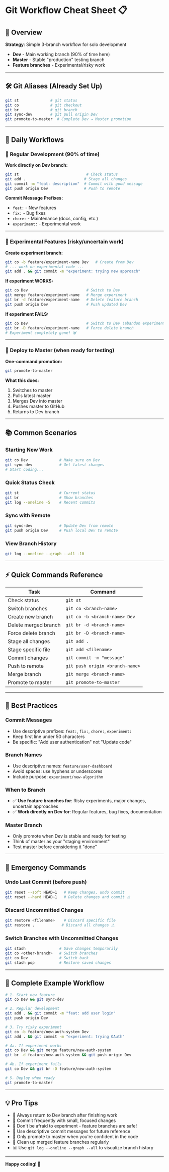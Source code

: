# Git Workflow Cheat Sheet 📋

## 🎯 Overview

**Strategy**: Simple 3-branch workflow for solo development
- **Dev** - Main working branch (90% of time here)
- **Master** - Stable "production" testing branch  
- **Feature branches** - Experimental/risky work

---

## 🛠️ Git Aliases (Already Set Up)

```bash
git st              # git status
git co              # git checkout  
git br              # git branch
git sync-dev        # git pull origin Dev
git promote-to-master  # Complete Dev → Master promotion
```

---

## 📖 Daily Workflows

### 🔄 **Regular Development** (90% of time)

**Work directly on Dev branch:**
```bash
git st                              # Check status
git add .                          # Stage all changes
git commit -m "feat: description"  # Commit with good message
git push origin Dev                # Push to remote
```

**Commit Message Prefixes:**
- `feat:` - New features
- `fix:` - Bug fixes  
- `chore:` - Maintenance (docs, config, etc.)
- `experiment:` - Experimental work

---

### 🧪 **Experimental Features** (risky/uncertain work)

**Create experiment branch:**
```bash
git co -b feature/experiment-name Dev   # Create from Dev
# ... work on experimental code ...
git add . && git commit -m "experiment: trying new approach"
```

**If experiment WORKS:**
```bash
git co Dev                          # Switch to Dev
git merge feature/experiment-name   # Merge experiment  
git br -d feature/experiment-name   # Delete feature branch
git push origin Dev                 # Push updated Dev
```

**If experiment FAILS:**
```bash
git co Dev                          # Switch to Dev (abandon experiment)
git br -D feature/experiment-name   # Force delete branch
# Experiment completely gone! 🗑️
```

---

### 🚀 **Deploy to Master** (when ready for testing)

**One-command promotion:**
```bash
git promote-to-master
```

**What this does:**
1. Switches to master
2. Pulls latest master  
3. Merges Dev into master
4. Pushes master to GitHub
5. Returns to Dev branch

---

## 📚 Common Scenarios

### **Starting New Work**
```bash
git co Dev              # Make sure on Dev
git sync-dev            # Get latest changes
# Start coding...
```

### **Quick Status Check**
```bash
git st                  # Current status
git br                  # Show branches
git log --oneline -5    # Recent commits
```

### **Sync with Remote**
```bash
git sync-dev            # Update Dev from remote
git push origin Dev     # Push local Dev to remote
```

### **View Branch History**
```bash
git log --oneline --graph --all -10
```

---

## ⚡ Quick Commands Reference

| Task | Command |
|------|---------|
| Check status | `git st` |
| Switch branches | `git co <branch-name>` |
| Create new branch | `git co -b <branch-name> Dev` |
| Delete merged branch | `git br -d <branch-name>` |
| Force delete branch | `git br -D <branch-name>` |
| Stage all changes | `git add .` |
| Stage specific file | `git add <filename>` |
| Commit changes | `git commit -m "message"` |
| Push to remote | `git push origin <branch-name>` |
| Merge branch | `git merge <branch-name>` |
| Promote to master | `git promote-to-master` |

---

## 🎯 Best Practices

### **Commit Messages**
- Use descriptive prefixes: `feat:`, `fix:`, `chore:`, `experiment:`
- Keep first line under 50 characters
- Be specific: "Add user authentication" not "Update code"

### **Branch Names**
- Use descriptive names: `feature/user-dashboard`
- Avoid spaces: use hyphens or underscores
- Include purpose: `experiment/new-algorithm`

### **When to Branch**
- ✅ **Use feature branches for**: Risky experiments, major changes, uncertain approaches
- ✅ **Work directly on Dev for**: Regular features, bug fixes, documentation

### **Master Branch**
- Only promote when Dev is stable and ready for testing
- Think of master as your "staging environment"
- Test master before considering it "done"

---

## 🚨 Emergency Commands

### **Undo Last Commit (before push)**
```bash
git reset --soft HEAD~1   # Keep changes, undo commit
git reset --hard HEAD~1   # Delete changes and commit ⚠️
```

### **Discard Uncommitted Changes**
```bash
git restore <filename>    # Discard specific file
git restore .            # Discard all changes ⚠️
```

### **Switch Branches with Uncommitted Changes**
```bash
git stash               # Save changes temporarily
git co <other-branch>   # Switch branches  
git co Dev              # Switch back
git stash pop           # Restore saved changes
```

---

## 🔄 Complete Example Workflow

```bash
# 1. Start new feature
git co Dev && git sync-dev

# 2. Regular development
git add . && git commit -m "feat: add user login"
git push origin Dev

# 3. Try risky experiment  
git co -b feature/new-auth-system Dev
git add . && git commit -m "experiment: trying OAuth"

# 4a. If experiment works
git co Dev && git merge feature/new-auth-system
git br -d feature/new-auth-system && git push origin Dev

# 4b. If experiment fails
git co Dev && git br -D feature/new-auth-system

# 5. Deploy when ready
git promote-to-master
```

---

## 💡 Pro Tips

- 🔄 Always return to Dev branch after finishing work
- 💾 Commit frequently with small, focused changes  
- 🧪 Don't be afraid to experiment - feature branches are safe!
- 📝 Use descriptive commit messages for future reference
- 🚀 Only promote to master when you're confident in the code
- 🧹 Clean up merged feature branches regularly
- 📊 Use `git log --oneline --graph --all` to visualize branch history

---

**Happy coding! 🎉** 